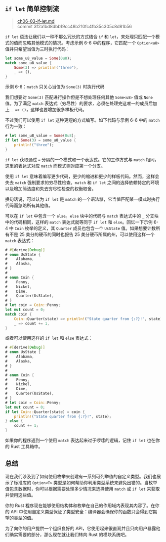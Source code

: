 ## `if let` 简单控制流

> [ch06-03-if-let.md](https://github.com/rust-lang/book/blob/master/second-edition/src/ch06-03-if-let.md)
> <br>
> commit 3f2a1bd8dbb19cc48b210fc4fb35c305c8d81b56

`if let` 语法让我们以一种不那么冗长的方式结合 `if` 和 `let`，来处理只匹配一个模式的值而忽略其他模式的情况。考虑示例 6-6 中的程序，它匹配一个 `Option<u8>` 值并只希望当值为三时执行代码：

```rust
let some_u8_value = Some(0u8);
match some_u8_value {
    Some(3) => println!("three"),
    _ => (),
}
```

<span class="caption">示例 6-6：`match` 只关心当值为 `Some(3)` 时执行代码</span>

我们想要对 `Some(3)` 匹配进行操作但是不想处理任何其他 `Some<u8>` 值或 `None` 值。为了满足 `match` 表达式（穷尽性）的要求，必须在处理完这唯一的成员后加上 `_ => ()`，这样也要增加很多样板代码。

不过我们可以使用 `if let` 这种更短的方式编写。如下代码与示例 6-6 中的 `match` 行为一致：

```rust
# let some_u8_value = Some(0u8);
if let Some(3) = some_u8_value {
    println!("three");
}
```

`if let` 获取通过 `=` 分隔的一个模式和一个表达式。它的工作方式与 `match` 相同，这里的表达式对应 `match` 而模式则对应第一个分支。

使用 `if let` 意味着编写更少代码，更少的缩进和更少的样板代码。然而，这样会失去 `match` 强制要求的穷尽性检查。`match` 和 `if let` 之间的选择依赖特定的环境以及增加简洁度和失去穷尽性检查的权衡取舍。

换句话说，可以认为 `if let` 是 `match` 的一个语法糖，它当值匹配某一模式时执行代码而忽略所有其他值。

可以在 `if let` 中包含一个 `else`。`else` 块中的代码与 `match` 表达式中的 `_` 分支块中的代码相同，这样的 `match` 表达式就等同于 `if let` 和 `else`。回忆一下示例 6-4 中 `Coin` 枚举的定义，其 `Quarter` 成员也包含一个 `UsState` 值。如果想要计数所有不是 25 美分的硬币的同时也报告 25 美分硬币所属的州，可以使用这样一个 `match` 表达式：

```rust
# #[derive(Debug)]
# enum UsState {
#    Alabama,
#    Alaska,
# }
#
# enum Coin {
#    Penny,
#    Nickel,
#    Dime,
#    Quarter(UsState),
# }
# let coin = Coin::Penny;
let mut count = 0;
match coin {
    Coin::Quarter(state) => println!("State quarter from {:?}!", state),
    _ => count += 1,
}
```

或者可以使用这样的 `if let` 和 `else` 表达式：

```rust
# #[derive(Debug)]
# enum UsState {
#    Alabama,
#    Alaska,
# }
#
# enum Coin {
#    Penny,
#    Nickel,
#    Dime,
#    Quarter(UsState),
# }
# let coin = Coin::Penny;
let mut count = 0;
if let Coin::Quarter(state) = coin {
    println!("State quarter from {:?}!", state);
} else {
    count += 1;
}
```

如果你的程序遇到一个使用 `match` 表达起来过于啰嗦的逻辑，记住 `if let` 也在你的 Rust 工具箱中。

## 总结

现在我们涉及到了如何使用枚举来创建有一系列可列举值的自定义类型。我们也展示了标准库的 `Option<T>` 类型是如何帮助你利用类型系统来避免出错的。当枚举值包含数据时，你可以根据需要处理多少情况来选择使用 `match` 或 `if let` 来获取并使用这些值。

你的 Rust 程序现在能够使用结构体和枚举在自己的作用域内表现其内容了。在你的 API 中使用自定义类型保证了类型安全：编译器会确保你的函数只会得到它期望的类型的值。

为了向你的用户提供一个组织良好的 API，它使用起来很直观并且只向用户暴露他们确实需要的部分，那么现在就让我们转向 Rust 的模块系统吧。
